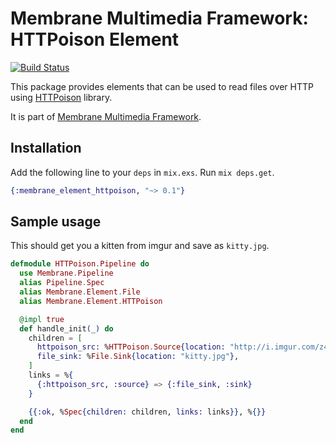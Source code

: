 # Membrane Multimedia Framework: HTTPoison Element

[![Build Status](https://travis-ci.com/membraneframework/membrane-element-httpoison.svg?branch=master)](https://travis-ci.com/membraneframework/membrane-element-httpoison)

This package provides elements that can be used to read files over HTTP using
[HTTPoison](https://github.com/edgurgel/httpoison) library.

It is part of [Membrane Multimedia Framework](https://membraneframework.org).

## Installation

Add the following line to your `deps` in `mix.exs`.  Run `mix deps.get`.

```elixir
{:membrane_element_httpoison, "~> 0.1"}
```

## Sample usage

This should get you a kitten from imgur and save as `kitty.jpg`.

```elixir
defmodule HTTPoison.Pipeline do
  use Membrane.Pipeline
  alias Pipeline.Spec
  alias Membrane.Element.File
  alias Membrane.Element.HTTPoison

  @impl true
  def handle_init(_) do
    children = [
      httpoison_src: %HTTPoison.Source{location: "http://i.imgur.com/z4d4kWk.jpg"},
      file_sink: %File.Sink{location: "kitty.jpg"},
    ]
    links = %{
      {:httpoison_src, :source} => {:file_sink, :sink}
    }

    {{:ok, %Spec{children: children, links: links}}, %{}}
  end
end
```
